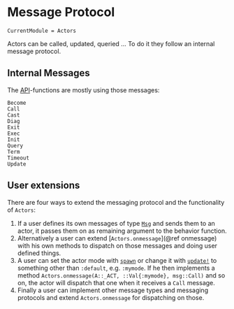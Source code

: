 # Message Protocol

```@meta
CurrentModule = Actors
```

Actors can be called, updated, queried … To do it they follow an internal message protocol.

## Internal Messages

The [API](api.md)-functions are mostly using those messages:

```@docs
Become
Call
Cast
Diag
Exit
Exec
Init
Query
Term
Timeout
Update
```

## User extensions

There are four ways to extend the messaging protocol and the functionality of `Actors`:

1. If a user defines its own messages of type [`Msg`](@ref) and sends them to an actor, it passes them on as remaining argument to the behavior function.
2. Alternatively a user can extend [`Actors.onmessage`](@ref onmessage) with his own methods to dispatch on those messages and doing user defined things.
3. A user can set the actor mode with [`spawn`](@ref) or change it with [`update!`](@ref) to something other than `:default`, e.g. `:mymode`. If he then implements a method `Actors.onmessage(A::_ACT, ::Val{:mymode}, msg::Call)` and so on, the actor will dispatch that one when it receives a `Call` message.
4. Finally a user can implement other message types and messaging protocols and extend `Actors.onmessage` for dispatching on those.
